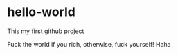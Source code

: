 # hello-world
This my first github project

Fuck the world if you rich, otherwise, fuck yourself! Haha
